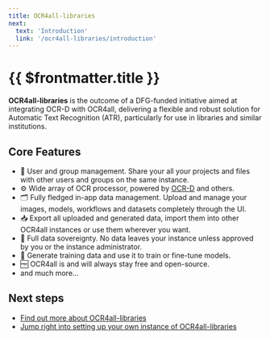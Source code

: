 ```yaml
---
title: OCR4all-libraries
next:
  text: 'Introduction'
  link: '/ocr4all-libraries/introduction'
---
```

# {{ $frontmatter.title }}

**OCR4all-libraries** is the outcome of a DFG-funded initiative aimed at integrating OCR-D with OCR4all, delivering a flexible and robust solution for Automatic Text Recognition (ATR), particularly for use in libraries and similar institutions.
## Core Features
- 👥 User and group management. Share your all your projects and files with other users and groups on the same instance.
- ⚙️ Wide array of OCR processor, powered by [OCR-D](https://ocr-d.de/) and others.
- 🗂️ Fully fledged in-app data management. Upload and manage your images, models, workflows and datasets completely through the UI. 
- 📥 Export all uploaded and generated data, import them into other OCR4all instances or use them wherever you want.
- 👑 Full data sovereignty. No data leaves your instance unless approved by you or the instance administrator. 
- 💪 Generate training data and use it to train or fine-tune models.
- 🆓 OCR4all is and will always stay free and open-source.
- and much more...

## Next steps
- [Find out more about OCR4all-libraries](/ocr4all-libraries/introduction)
- [Jump right into setting up your own instance of OCR4all-libraries](/ocr4all-libraries/setup)

